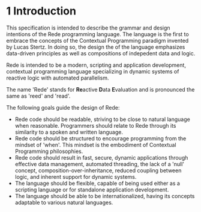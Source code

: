 # 1 Introduction

This specification is intended to describe the grammar and design intentions of the Rede programming language. The language is the first to embrace 
the concepts of the Contextual Programming paradigm invented by Lucas Stertz. In doing so, the design the of the language emphasizes data-driven 
principles as well as compositions of indepedent data and logic.

Rede is intended to be a modern, scripting and application development, contextual programming language specializing in dynamic systems of reactive logic with automated parallelism.

The name 'Rede' stands for **Re**active **D**ata **E**valuation and is pronounced the same as 'reed' and 'read'.

The following goals guide the design of Rede:
- Rede code should be readable, striving to be close to natural language when reasonable. Programmers should relate to Rede through its similarity to a spoken and written language.
- Rede code should be structured to encourage programming from the mindset of 'when'. This mindset is the embodiment of Contextual Programming philosophies.
- Rede code should result in fast, secure, dynamic applications through effective data management, automated threading, the lack of a 'null' concept, composition-over-inheritance, reduced coupling between logic, and inherent support for dynamic systems.
- The language should be flexible, capable of being used either as a scripting language or for standalone application development.
- The language should be able to be internationalized, having its concepts adaptable to various natural languages.

